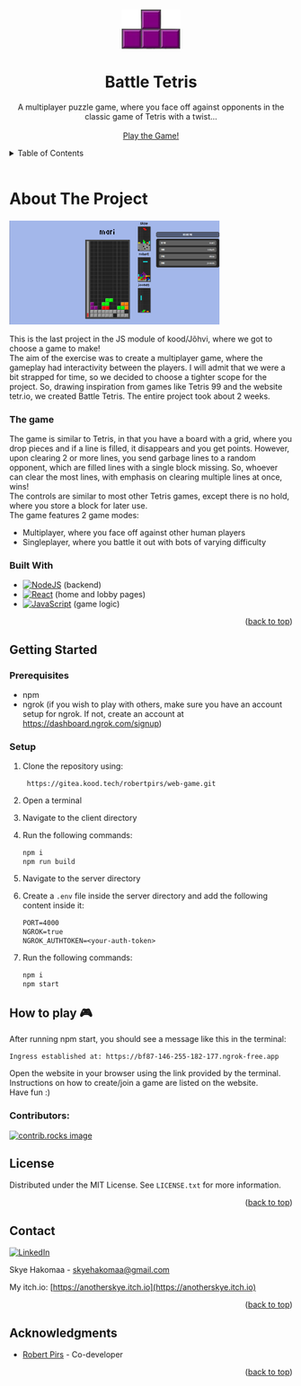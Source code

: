 <a id="readme-top"></a>

<!-- PROJECT LOGO -->
<br />
<div align="center">
  <a href="https://github.com/AnotherSkye2/battle-tetris">
    <img src="README_images/tetris-t.png" alt="Logo" width="104" height="70">
  </a>

<h1 align="center">Battle Tetris</h1>

  <p align="center">
     A multiplayer puzzle game, where you face off against opponents in the classic game of Tetris with a twist...
    <br />
    <br />
    <a href="#getting-started">Play the Game!</a>
  </p>
</div>



<!-- TABLE OF CONTENTS -->
<details>
  <summary>Table of Contents</summary>
  <ol>
    <li>
      <a href="#about-the-project">About The Project</a>
      <ul>
        <li><a href="#built-with">Built With</a></li>
      </ul>
    </li>
    <li>
      <a href="#getting-started">Getting Started</a>
      <ul>
        <li><a href="#prerequisites">Prerequisites</a></li>
        <li><a href="#setup">Setup</a></li>
      </ul>
    </li>
    <li><a href="#how-to-play-🎮">How to play</a></li>
    <li><a href="#license">License</a></li>
    <li><a href="#contact">Contact</a></li>
    <li><a href="#acknowledgments">Acknowledgments</a></li>
  </ol>
</details>
<br >  


<!-- ABOUT THE PROJECT -->
# About The Project

<img src="README_images/tetris-gameplay.PNG" alt="Logo" width="374" height="188">  
<br >

This is the last project in the JS module of kood/Jõhvi, where we got to choose a game to make!  
The aim of the exercise was to create a multiplayer game, where the gameplay had interactivity between the players. I will admit that we were a bit strapped for time, so we decided to choose a tighter scope for the project. So, drawing inspiration from games like Tetris 99 and the website tetr.io, we created Battle Tetris. The entire project took about 2 weeks.

### The game

The game is similar to Tetris, in that you have a board with a grid, where you drop pieces and if a line is filled, it disappears and you get points. However, upon clearing 2 or more lines, you send garbage lines to a random opponent, which are filled lines with a single block missing. So, whoever can clear the most lines, with emphasis on clearing multiple lines at once, wins!  
The controls are similar to most other Tetris games, except there is no hold, where you store a block for later use.  
The game features 2 game modes:  
* Multiplayer, where you face off against other human players
* Singleplayer, where you battle it out with bots of varying difficulty

### Built With

* [![NodeJS](https://img.shields.io/badge/Node.js-6DA55F?logo=node.js&logoColor=white)](https://nodejs.org/en) (backend)
* [![React](https://img.shields.io/badge/React-%2320232a.svg?logo=react&logoColor=%2361DAFB)](https://react.dev) (home and lobby pages)
* [![JavaScript](https://img.shields.io/badge/JavaScript-F7DF1E?logo=javascript&logoColor=000)](https://developer.mozilla.org/en-US/docs/Web/JavaScript) (game logic)

<p align="right">(<a href="#readme-top">back to top</a>)</p>

<!-- GETTING STARTED -->
## Getting Started

### Prerequisites

* npm
* ngrok (if you wish to play with others, make sure you have an account setup for ngrok. If not, create an account at https://dashboard.ngrok.com/signup)


### Setup

1. Clone the repository using:

        https://gitea.kood.tech/robertpirs/web-game.git

1.  Open a terminal
2.  Navigate to the client directory
3.  Run the following commands:

        npm i
        npm run build

4.  Navigate to the server directory
5.  Create a `.env` file inside the server directory and add the following content inside it:

        PORT=4000
        NGROK=true
        NGROK_AUTHTOKEN=<your-auth-token>

6.  Run the following commands:

        npm i
        npm start

## How to play 🎮

After running npm start, you should see a message like this in the terminal:

    Ingress established at: https://bf87-146-255-182-177.ngrok-free.app

Open the website in your browser using the link provided by the terminal.  
Instructions on how to create/join a game are listed on the website.  
Have fun :)

### Contributors:

<a href="https://github.com/AnotherSkye2/battle-tetris/graphs/contributors">
  <img src="https://contrib.rocks/image?repo=AnotherSkye2/battle-tetris" alt="contrib.rocks image" />
</a>



<!-- LICENSE -->
## License

Distributed under the MIT License. See `LICENSE.txt` for more information.

<p align="right">(<a href="#readme-top">back to top</a>)</p>


<!-- CONTACT -->
## Contact

[![LinkedIn][linkedin-shield]][linkedin-url]

Skye Hakomaa - skyehakomaa@gmail.com

My itch.io: [https://anotherskye.itch.io](https://anotherskye.itch.io)

<p align="right">(<a href="#readme-top">back to top</a>)</p>

<!-- ACKNOWLEDGMENTS -->
## Acknowledgments

* [Robert Pirs](https://github.com/rpirs123) - Co-developer

<p align="right">(<a href="#readme-top">back to top</a>)</p>


<!-- MARKDOWN LINKS & IMAGES -->
<!-- https://www.markdownguide.org/basic-syntax/#reference-style-links -->
[product-screenshot]: README_images/battle-tetris_banner.png
[linkedin-shield]: https://custom-icon-badges.demolab.com/badge/LinkedIn-0A66C2?logo=linkedin-white&logoColor=fff
[linkedin-url]: https://www.linkedin.com/in/skye-hakomaa-0k0/
